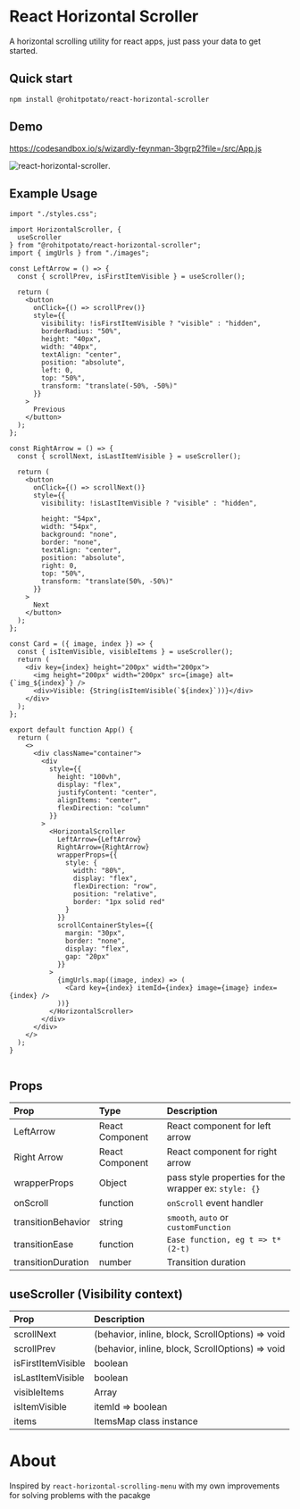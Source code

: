 
# React Horizontal Scroller

A horizontal scrolling utility for react apps, just pass your data to get started.

## Quick start

```npm install @rohitpotato/react-horizontal-scroller```

## Demo

https://codesandbox.io/s/wizardly-feynman-3bgrp2?file=/src/App.js

![react-horizontal-scroller](https://rohit-misc.s3.ap-south-1.amazonaws.com/react-horizontal-scroller.gif "Text to show on mouseover").



## Example Usage

```
import "./styles.css";

import HorizontalScroller, {
  useScroller
} from "@rohitpotato/react-horizontal-scroller";
import { imgUrls } from "./images";

const LeftArrow = () => {
  const { scrollPrev, isFirstItemVisible } = useScroller();

  return (
    <button
      onClick={() => scrollPrev()}
      style={{
        visibility: !isFirstItemVisible ? "visible" : "hidden",
        borderRadius: "50%",
        height: "40px",
        width: "40px",
        textAlign: "center",
        position: "absolute",
        left: 0,
        top: "50%",
        transform: "translate(-50%, -50%)"
      }}
    >
      Previous
    </button>
  );
};

const RightArrow = () => {
  const { scrollNext, isLastItemVisible } = useScroller();

  return (
    <button
      onClick={() => scrollNext()}
      style={{
        visibility: !isLastItemVisible ? "visible" : "hidden",

        height: "54px",
        width: "54px",
        background: "none",
        border: "none",
        textAlign: "center",
        position: "absolute",
        right: 0,
        top: "50%",
        transform: "translate(50%, -50%)"
      }}
    >
      Next
    </button>
  );
};

const Card = ({ image, index }) => {
  const { isItemVisible, visibleItems } = useScroller();
  return (
    <div key={index} height="200px" width="200px">
      <img height="200px" width="200px" src={image} alt={`img_${index}`} />
      <div>Visible: {String(isItemVisible(`${index}`))}</div>
    </div>
  );
};

export default function App() {
  return (
    <>
      <div className="container">
        <div
          style={{
            height: "100vh",
            display: "flex",
            justifyContent: "center",
            alignItems: "center",
            flexDirection: "column"
          }}
        >
          <HorizontalScroller
            LeftArrow={LeftArrow}
            RightArrow={RightArrow}
            wrapperProps={{
              style: {
                width: "80%",
                display: "flex",
                flexDirection: "row",
                position: "relative",
                border: "1px solid red"
              }
            }}
            scrollContainerStyles={{
              margin: "30px",
              border: "none",
              display: "flex",
              gap: "20px"
            }}
          >
            {imgUrls.map((image, index) => (
              <Card key={index} itemId={index} image={image} index={index} />
            ))}
          </HorizontalScroller>
        </div>
      </div>
    </>
  );
}


```


## Props

| Prop | Type     | Description                |
| :-------- | :------- | :------------------------- |
| LeftArrow | React Component | React component for left arrow |
| Right Arrow | React Component | React component for right arrow |
| wrapperProps | Object | pass style properties for the wrapper ex: `style: {}` |
| onScroll | function | `onScroll` event handler |
| transitionBehavior | string | `smooth`, `auto` or `customFunction` |
| transitionEase | function | `Ease function, eg t => t*(2-t)` |
| transitionDuration | number | Transition duration |


## useScroller (Visibility context)

| Prop     | Description                |
| :-------- | :------------------------- |
|scrollNext|(behavior, inline, block, ScrollOptions) => void|
|scrollPrev|(behavior, inline, block, ScrollOptions) => void|
|isFirstItemVisible|boolean|
|isLastItemVisible|boolean|
|visibleItems|Array|
|isItemVisible|itemId => boolean|
|items|ItemsMap class instance|


# About

Inspired by `react-horizontal-scrolling-menu` with my own improvements for solving problems with the pacakge